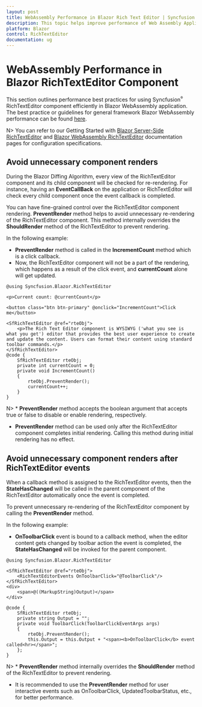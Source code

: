 ```yaml
---
layout: post
title: WebAssembly Performance in Blazor Rich Text Editor | Syncfusion
description: This topic helps improve performance of Web Assembly Application when using Syncfusion Blazor RichTextEditor components with some tips.
platform: Blazor
control: RichTextEditor
documentation: ug
---
```


# WebAssembly Performance in Blazor RichTextEditor Component

This section outlines performance best practices for using Syncfusion<sup style="font-size:70%">&reg;</sup> RichTextEditor component efficiently in Blazor WebAssembly application. The best practice or guidelines for general framework Blazor WebAssembly performance can be found [here](https://learn.microsoft.com/en-us/aspnet/core/blazor/performance?view=aspnetcore-7.0).

N> You can refer to our Getting Started with [Blazor Server-Side RichTextEditor](https://blazor.syncfusion.com/documentation/getting-started/blazor-server-side-visual-studio) and [Blazor WebAssembly RichTextEditor](https://blazor.syncfusion.com/documentation/rich-text-editor/how-to/blazor-web-assembly) documentation pages for configuration specifications.

## Avoid unnecessary component renders

During the Blazor Diffing Algorithm, every view of the RichTextEditor component and its child component will be checked for re-rendering. For instance, having an **EventCallBack** on the application or RichTextEditor will check every child component once the event callback is completed.

You can have fine-grained control over the RichTextEditor component rendering. **PreventRender** method helps to avoid unnecessary re-rendering of the RichTextEditor component. This method internally overrides the **ShouldRender** method of the RichTextEditor to prevent rendering.

In the following example:

* **PreventRender** method is called in the **IncrementCount** method which is a click callback.
* Now, the RichTextEditor component will not be a part of the rendering, which happens as a result of the click event, and **currentCount** alone will get updated.

```cshtml
@using Syncfusion.Blazor.RichTextEditor

<p>Current count: @currentCount</p>

<button class="btn btn-primary" @onclick="IncrementCount">Click me</button>

<SfRichTextEditor @ref="rteObj"> 
    <p>The Rich Text Editor component is WYSIWYG ('what you see is what you get') editor that provides the best user experience to create and update the content. Users can format their content using standard toolbar commands.</p> 
</SfRichTextEditor> 
@code {
    SfRichTextEditor rteObj;
    private int currentCount = 0;
    private void IncrementCount()
    {
        rteObj.PreventRender();
        currentCount++;
    }
}
```

N> * **PreventRender** method accepts the boolean argument that accepts true or false to disable or enable rendering, respectively.<br/> 
   * **PreventRender** method can be used only after the RichTextEditor component completes initial rendering. Calling this method during initial rendering has no effect.

## Avoid unnecessary component renders after RichTextEditor events

When a callback method is assigned to the RichTextEditor events, then the **StateHasChanged** will be called in the parent component of the RichTextEditor automatically once the event is completed.

To prevent unnecessary re-rendering of the RichTextEditor component by calling the **PreventRender** method.

In the following example:

* **OnToolbarClick** event is bound to a callback method, when the editor content gets changed by toolbar action the event is completed, the **StateHasChanged** will be invoked for the parent component.

```cshtml
@using Syncfusion.Blazor.RichTextEditor

<SfRichTextEditor @ref="rteObj">
    <RichTextEditorEvents OnToolbarClick="@ToolbarClick"/>
</SfRichTextEditor>
<div>
    <span>@((MarkupString)Output)</span>
</div>
    
@code {
    SfRichTextEditor rteObj;
    private string Output = "";
    private void ToolbarClick(ToolbarClickEventArgs args)
    {
        rteObj.PreventRender();
        this.Output = this.Output + "<span><b>OnToolbarClick</b> event called<hr></span>";
    };
}
```

N> * **PreventRender** method internally overrides the **ShouldRender** method of the RichTextEditor to prevent rendering.<br/> 
   * It is recommended to use the **PreventRender** method for user interactive events such as OnToolbarClick, UpdatedToolbarStatus, etc., for better performance.
